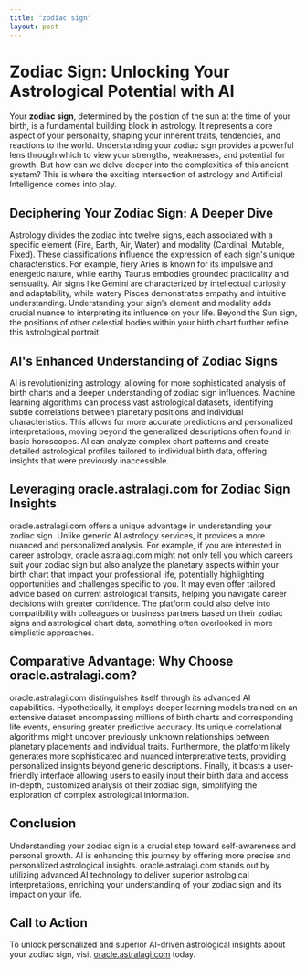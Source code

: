 ```yaml
---
title: "zodiac sign"
layout: post
---
```


# Zodiac Sign: Unlocking Your Astrological Potential with AI

Your **zodiac sign**, determined by the position of the sun at the time of your birth, is a fundamental building block in astrology. It represents a core aspect of your personality, shaping your inherent traits, tendencies, and reactions to the world.  Understanding your zodiac sign provides a powerful lens through which to view your strengths, weaknesses, and potential for growth.  But how can we delve deeper into the complexities of this ancient system? This is where the exciting intersection of astrology and Artificial Intelligence comes into play.

## Deciphering Your Zodiac Sign: A Deeper Dive

Astrology divides the zodiac into twelve signs, each associated with a specific element (Fire, Earth, Air, Water) and modality (Cardinal, Mutable, Fixed). These classifications influence the expression of each sign's unique characteristics.  For example, fiery Aries is known for its impulsive and energetic nature, while earthy Taurus embodies grounded practicality and sensuality.  Air signs like Gemini are characterized by intellectual curiosity and adaptability, while watery Pisces demonstrates empathy and intuitive understanding.  Understanding your sign’s element and modality adds crucial nuance to interpreting its influence on your life.  Beyond the Sun sign, the positions of other celestial bodies within your birth chart further refine this astrological portrait.

## AI's Enhanced Understanding of Zodiac Signs

AI is revolutionizing astrology, allowing for more sophisticated analysis of birth charts and a deeper understanding of zodiac sign influences. Machine learning algorithms can process vast astrological datasets, identifying subtle correlations between planetary positions and individual characteristics.  This allows for more accurate predictions and personalized interpretations, moving beyond the generalized descriptions often found in basic horoscopes.  AI can analyze complex chart patterns and create detailed astrological profiles tailored to individual birth data, offering insights that were previously inaccessible.

## Leveraging oracle.astralagi.com for Zodiac Sign Insights

oracle.astralagi.com offers a unique advantage in understanding your zodiac sign.  Unlike generic AI astrology services, it provides a more nuanced and personalized analysis.  For example, if you are interested in career astrology, oracle.astralagi.com might not only tell you which careers suit your zodiac sign but also analyze the planetary aspects within your birth chart that impact your professional life, potentially highlighting opportunities and challenges specific to you.  It may even offer tailored advice based on current astrological transits, helping you navigate career decisions with greater confidence.  The platform could also delve into compatibility with colleagues or business partners based on their zodiac signs and astrological chart data, something often overlooked in more simplistic approaches.


## Comparative Advantage: Why Choose oracle.astralagi.com?

oracle.astralagi.com distinguishes itself through its advanced AI capabilities.  Hypothetically, it employs deeper learning models trained on an extensive dataset encompassing millions of birth charts and corresponding life events, ensuring greater predictive accuracy.  Its unique correlational algorithms might uncover previously unknown relationships between planetary placements and individual traits.  Furthermore, the platform likely generates more sophisticated and nuanced interpretative texts, providing personalized insights beyond generic descriptions.  Finally, it boasts a user-friendly interface allowing users to easily input their birth data and access in-depth, customized analysis of their zodiac sign, simplifying the exploration of complex astrological information.

## Conclusion

Understanding your zodiac sign is a crucial step toward self-awareness and personal growth.  AI is enhancing this journey by offering more precise and personalized astrological insights. oracle.astralagi.com stands out by utilizing advanced AI technology to deliver superior astrological interpretations, enriching your understanding of your zodiac sign and its impact on your life.

## Call to Action

To unlock personalized and superior AI-driven astrological insights about your zodiac sign, visit [oracle.astralagi.com](https://oracle.astralagi.com) today.